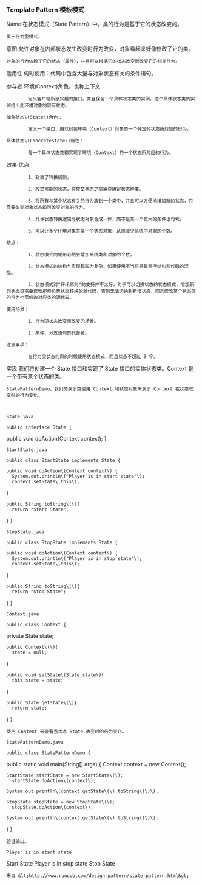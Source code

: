 ### Template Pattern 模板模式



Name 	在状态模式（State Pattern）中，类的行为是基于它的状态改变的。

	属于行为型模式。

意图	允许对象在内部状态发生改变时行为改变，对象看起来好像修改了它的类。

	对象的行为依赖于它的状态（属性），并且可以根据它的状态改变而改变它的相关行为。

适用性	何时使用：代码中包含大量与对象状态有关的条件语句。

参与者	环境\(Context\)角色，也称上下文：

	        定义客户端所感兴趣的接口，并且保留一个具体状态类的实例。这个具体状态类的实例给出此环境对象的现有状态。

	抽象状态\(State\)角色：

	        定义一个接口，用以封装环境（Context）对象的一个特定的状态所对应的行为。

	具体状态\(ConcreteState\)角色：

	        每一个具体状态类都实现了环境（Context）的一个状态所对应的行为。

效果	优点： 

	        1、封装了转换规则。 

	        2、枚举可能的状态，在枚举状态之前需要确定状态种类。 

	        3、将所有与某个状态有关的行为放到一个类中，并且可以方便地增加新的状态，只需要改变对象状态即可改变对象的行为。 

	        4、允许状态转换逻辑与状态对象合成一体，而不是某一个巨大的条件语句块。 

	        5、可以让多个环境对象共享一个状态对象，从而减少系统中对象的个数。

	缺点： 

	        1、状态模式的使用必然会增加系统类和对象的个数。 

	        2、状态模式的结构与实现都较为复杂，如果使用不当将导致程序结构和代码的混乱。 

	        3、状态模式对"开闭原则"的支持并不太好，对于可以切换状态的状态模式，增加新的状态类需要修改那些负责状态转换的源代码，否则无法切换到新增状态，而且修改某个状态类的行为也需修改对应类的源代码。

	使用场景： 

	        1、行为随状态改变而改变的场景。 

	        2、条件、分支语句的代替者。

	注意事项：

	        在行为受状态约束的时候使用状态模式，而且状态不超过 5 个。

实现	我们将创建一个 State 接口和实现了 State 接口的实体状态类。Context 是一个带有某个状态的类。

	StatePatternDemo，我们的演示类使用 Context 和状态对象来演示 Context 在状态改变时的行为变化。

	

	State.java

	public interface State {   public void doAction\(Context context\);}

	StartState.java

	public class StartState implements State {

	public void doAction\(Context context\) {      System.out.println\("Player is in start state"\);      context.setState\(this\);	   }

	public String toString\(\){      return "Start State";   }}

	StopState.java

	public class StopState implements State {

	public void doAction\(Context context\) {      System.out.println\("Player is in stop state"\);      context.setState\(this\);	   }

	public String toString\(\){      return "Stop State";   }}

	Context.java

	public class Context {   private State state;

	public Context\(\){      state = null;   }

	public void setState\(State state\){      this.state = state;		   }

	public State getState\(\){      return state;   }}

	使用 Context 来查看当状态 State 改变时的行为变化。

	StatePatternDemo.java

	public class StatePatternDemo {   public static void main\(String\[\] args\) {      Context context = new Context\(\);

	StartState startState = new StartState\(\);      startState.doAction\(context\);

	System.out.println\(context.getState\(\).toString\(\)\);

	StopState stopState = new StopState\(\);      stopState.doAction\(context\);

	System.out.println\(context.getState\(\).toString\(\)\);   }}

	验证输出。

	Player is in start stateStart StatePlayer is in stop stateStop State

	

	来自 &lt;http://www.runoob.com/design-pattern/state-pattern.html&gt; 

	





